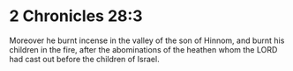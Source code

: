 # 2 Chronicles 28:3

Moreover he burnt incense in the valley of the son of Hinnom, and burnt his children in the fire, after the abominations of the heathen whom the LORD had cast out before the children of Israel.